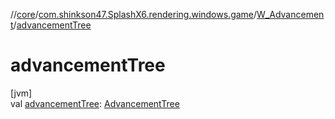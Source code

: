 //[core](../../../index.md)/[com.shinkson47.SplashX6.rendering.windows.game](../index.md)/[W_Advancement](index.md)/[advancementTree](advancement-tree.md)

# advancementTree

[jvm]\
val [advancementTree](advancement-tree.md): [AdvancementTree](../../com.shinkson47.SplashX6.game/-advancement-tree/index.md)
